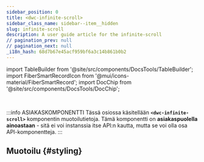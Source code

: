 ```yaml
---
sidebar_position: 0
title: <dwc-infinite-scroll>
sidebar_class_name: sidebar--item__hidden
slug: infinite-scroll
description: A user guide article for the infinite-scroll
// pagination_prev: null
// pagination_next: null
_i18n_hash: 68d7b67e45acf959bf6a3c14b861b0b2
---
```

import TableBuilder from '@site/src/components/DocsTools/TableBuilder';
import FiberSmartRecordIcon from '@mui/icons-material/FiberSmartRecord';
import DocChip from '@site/src/components/DocsTools/DocChip';

<DocChip chip='shadow' />

<br />

:::info ASIAKASKOMPONENTTI
Tässä osiossa käsitellään **`<dwc-infinite-scroll>`** komponentin muotoilutietoja. Tämä komponentti on **asiakaspuolella ainoastaan** - sitä ei voi instanssia itse API:n kautta, mutta se voi olla osa API-komponentteja.
:::

## Muotoilu {#styling}

<TableBuilder name="dwc-infinite-scroll" clientComponent />
